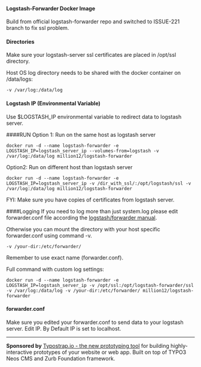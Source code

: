#### Logstash-Forwarder Docker Image
Build from official logstash-forwarder repo and switched to ISSUE-221 branch to fix ssl problem. 

#### Directories
Make sure your logstash-server ssl certificates are placed in /opt/ssl directory. 

Host OS log directory needs to be shared with the docker container on /data/logs:

`-v /var/log:/data/log`

#### Logstash IP (Environmental Variable) 
Use $LOGSTASH_IP environmental variable to redirect data to logstash server. 

####RUN
Option 1: Run on the same host as logstash server

`docker run -d --name logstash-forwarder -e LOGSTASH_IP=logstash_server_ip --volumes-from=logstash -v /var/log:/data/log million12/logstash-forwarder`

Option2: Run on different host than logstash server 

`docker run -d --name logstash-forwarder -e LOGSTASH_IP=logstash_server_ip -v /dir_with_ssl/:/opt/logstash/ssl -v /var/log:/data/log million12/logstash-forwarder`

FYI: Make sure you have copies of certificates from logstash server. 

####Logging
If you need to log more than just system.log please edit forwarder.conf file according the <a href="http://logstash.net/docs/1.4.2/">logstash/forwarder manual</a>.

Otherwise you can mount the directory with your host specific forwarder.conf using command -v.

`-v /your-dir:/etc/forwarder/`

Remember to use exact name (forwarder.conf). 

Full command with custom log settings:

`docker run -d --name logstash-forwarder -e LOGSTASH_IP=logstash_server_ip -v /opt/ssl:/opt/logstash-forwarder/ssl -v /var/log:/data/log -v /your-dir:/etc/forwarder/ million12/logstash-forwarder`

#### forwarder.conf
Make sure you edited your forwarder.conf to send data to your logstash server. Edit IP. 
By Default IP is set to localhost.


---

**Sponsored by** [Typostrap.io - the new prototyping tool](http://typostrap.io/) for building highly-interactive prototypes of your website or web app. Built on top of TYPO3 Neos CMS and Zurb Foundation framework.
